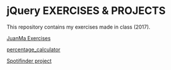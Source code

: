 # jQuery EXERCISES & PROJECTS

This repository contains my exercises made in class (2017).

[JuanMa Exercises](https://github.com/juanmaguitar/exercises-javascript/tree/master/19-percentage-calculator)

[percentage_calculator](https://github.com/sernalab/jQuery_exercises/blob/master/exercises_jquery/percentage_calculator.html)

[Spotifinder project](https://github.com/sernalab/jQuery_exercises/tree/master/exercises_jquery/api_spotify_project)